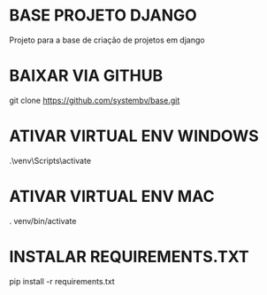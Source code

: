 # BASE PROJETO DJANGO

Projeto para a base de criação de projetos em django

# BAIXAR VIA GITHUB
git clone https://github.com/systembv/base.git
 
# ATIVAR VIRTUAL ENV WINDOWS
.\venv\Scripts\activate

# ATIVAR VIRTUAL ENV MAC
. venv/bin/activate

# INSTALAR REQUIREMENTS.TXT
pip install -r requirements.txt

